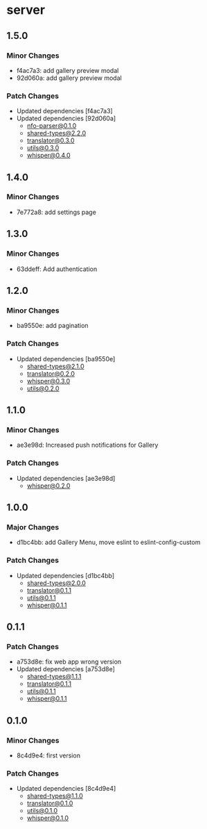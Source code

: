 # server

## 1.5.0

### Minor Changes

- f4ac7a3: add gallery preview modal
- 92d060a: add gallery preview modal

### Patch Changes

- Updated dependencies [f4ac7a3]
- Updated dependencies [92d060a]
  - nfo-parser@0.1.0
  - shared-types@2.2.0
  - translator@0.3.0
  - utils@0.3.0
  - whisper@0.4.0

## 1.4.0

### Minor Changes

- 7e772a8: add settings page

## 1.3.0

### Minor Changes

- 63ddeff: Add authentication

## 1.2.0

### Minor Changes

- ba9550e: add pagination

### Patch Changes

- Updated dependencies [ba9550e]
  - shared-types@2.1.0
  - translator@0.2.0
  - whisper@0.3.0
  - utils@0.2.0

## 1.1.0

### Minor Changes

- ae3e98d: Increased push notifications for Gallery

### Patch Changes

- Updated dependencies [ae3e98d]
  - whisper@0.2.0

## 1.0.0

### Major Changes

- d1bc4bb: add Gallery Menu, move eslint to eslint-config-custom

### Patch Changes

- Updated dependencies [d1bc4bb]
  - shared-types@2.0.0
  - translator@0.1.1
  - utils@0.1.1
  - whisper@0.1.1

## 0.1.1

### Patch Changes

- a753d8e: fix web app wrong version
- Updated dependencies [a753d8e]
  - shared-types@1.1.1
  - translator@0.1.1
  - utils@0.1.1
  - whisper@0.1.1

## 0.1.0

### Minor Changes

- 8c4d9e4: first version

### Patch Changes

- Updated dependencies [8c4d9e4]
  - shared-types@1.1.0
  - translator@0.1.0
  - utils@0.1.0
  - whisper@0.1.0

